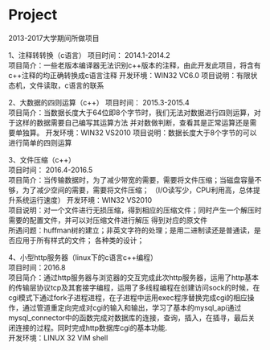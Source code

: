# Project
2013-2017大学期间所做项目

1、注释转转换（c语言）
  项目时间： 2014.1-2014.2  
  项目简介：一些老版本编译器无法识别c++版本的注释，由此开发此项目，将含有c++注释的均正确转换成c语言注释
  开发环境：WIN32 VC6.0
  项目说明：有限状态机，文件读取，c语言的联系

2、大数据的四则运算（c++）
  项目时间： 2015.3-2015.4  
  项目简介：当数据长度大于64位即8个字节时，我们无法对数据进行四则运算，对于这样的数据需要自己编写其运算方法
            并对数做判断，查看其是正常运算还是需要单独算。
  开发环境：WIN32 VS2010
  项目说明：数据长度大于8个字节的可以进行简单的四则运算

3、文件压缩（c++）</br>
  项目时间： 2016.4-2016.5  </br>
  项目简介：当传输数据时，为了减少带宽的需要，需要将文件压缩；当磁盘容量不够，为了减少空间的需要，需要将文件压缩；
            （I/O读写少，CPU利用高，总体提升系统运行速度）
  开发环境：WIN32 VS2010</br>
  项目说明：对一个文件进行无损压缩，得到相应的压缩文件；同时产生一个解压时需要的配置文件，并可以对压缩文件进行解压
            得到对应的原文件</br>
  所遇问题：huffman树的建立；非英文字符的处理；是用二进制读还是普通读，是否应用于所有样式的文件；
            各种类的设计；</br>
 
4、小型http服务器（linux下的c语言c++编程）</br>
  项目时间：2016.8 </br>
  项目简介：通过http服务器与浏览器的交互完成此次http服务器，运用了http基本的传输层协议tcp及其套接字编程，运用了多线程编程在创建访问sock的时候，在cgi模式下通过fork子进程进程，在子进程中运用exec程序替换完成cgi的相应操作，通过管道重定向完成对cgi的输入和输出，学习了基本的mysql_api通过mysql_connector中的函数完成对数据库的连接，查询，插入，在插寻，最后关闭连接的过程。同时完成http数据库cgi的基本功能.</br>
  开发环境：LINUX 32 VIM shell


